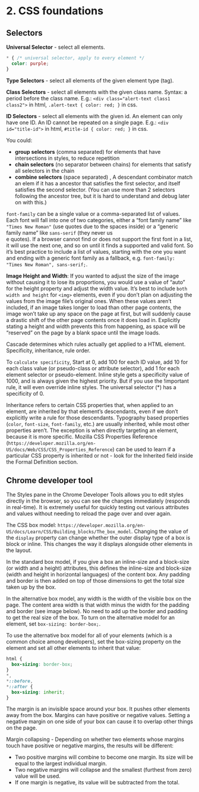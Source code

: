 # 2. CSS foundations
## Selectors
**Universal Selector** - select all elements.
```css
* { /* universal selector, apply to every element */
  color: purple;
}
```

**Type Selectors** - select all elements of the given element type (tag).

**Class Selectors** - select all elements with the given class name. Syntax: a period before the class name. E.g.: `<div class="alert-text class1 class2">` in html, `.alert-text { color: red; }` in css. 

**ID Selectors** - select all elements with the given id. An element can only have one ID. An ID cannot be repeated on a single page. E.g.: `<div id="title-id">` in html, `#title-id { color: red; }` in css. 

You could:
- **group selectors** (comma separated) for elements that have intersections in styles, to reduce repetition
- **chain selectors** (no separator between chains) for elements that satisfy all selectors in the chain
- **combine selectors** (space separated) , A descendant combinator match an elem if it has a ancestor that satisfies the first selector, and itself satisfies the second selector. (You can use more than 2 selectors following the ancestor tree, but it is hard to understand and debug later on with this.) 

`font-family` can be a single value or a comma-separated list of values. Each font will fall into one of two categories, either a “font family name” like `"Times New Roman"` (use quotes due to the spaces inside) or a “generic family name” like `sans-serif` (they never us\
e quotes). If a browser cannot find or does not support the first font in a list, it will use the next one, and so on until it finds a supported and valid font. So it’s best practice to include a list of values, starting with the one you want and ending with a generic font family as a fallback, e.g. `font-family: "Times New Roman", sans-serif;`.

**Image Height and Width**: If you wanted to adjust the size of the image without causing it to lose its proportions, you would use a value of “auto” for the height property and adjust the width value. It’s best to include `both width and height` for `<img>` elements, even if you don’t plan on adjusting the values from the image file’s original ones. When these values aren’t included, if an image takes longer to load than other page contents, the image won’t take up any space on the page at first, but will suddenly cause a drastic shift of the other page contents once it does load in. Explicitly stating a height and width prevents this from happening, as space will be “reserved” on the page by a blank space until the image loads.

Cascade determines which rules actually get applied to a HTML element. Specificity, inheritance, rule order. 

To `calculate specificity`, Start at 0, add 100 for each ID value, add 10 for each class value (or pseudo-class or attribute selector), add 1 for each element selector or pseudo-element. Inline style gets a specificity value of 1000, and is always given the highest priority. But if you use the !important rule, it will even override inline styles. The universal selector (*) has a specificity of 0. 

Inheritance refers to certain CSS properties that, when applied to an element, are inherited by that element’s descendants, even if we don’t explicitly write a rule for those descendants. Typography based properties (`color`, `font-size`, `font-family`, etc.) are usually inherited, while most other properties aren’t. The exception is when directly targeting an element, because it is more specific. Mozilla CSS Properties Reference (`https://developer.mozilla.org/en-US/docs/Web/CSS/CSS_Properties_Reference`) can be used to learn if a particular CSS property is inherited or not - look for the Inherited field inside the Formal Definition section.

## Chrome developer tool
The Styles pane in the Chrome Developer Tools allows you to edit styles directly in the browser, so you can see the changes immediately (responds in real-time). It is extremely useful for quickly testing out various attributes and values without needing to reload the page over and over again.

The CSS box model: `https://developer.mozilla.org/en-US/docs/Learn/CSS/Building_blocks/The_box_model`. Changing the value of the `display` property can change whether the outer display type of a box is block or inline. This changes the way it displays alongside other elements in the layout. 

In the standard box model, if you give a box an inline-size and a block-size (or width and a height) attributes, this defines the inline-size and block-size (width and height in horizontal languages) of the content box. Any padding and border is then added on top of those dimensions to get the total size taken up by the box. 

In the alternative box model, any width is the width of the visible box on the page. The content area width is that width minus the width for the padding and border (see image below). No need to add up the border and padding to get the real size of the box. To turn on the alternative model for an element, set `box-sizing: border-box;`. 

To use the alternative box model for all of your elements (which is a common choice among developers), set the box-sizing property on the <html> element and set all other elements to inherit that value:
```css
html {
  box-sizing: border-box;
}
*,
*::before,
*::after {
  box-sizing: inherit;
}
```

The margin is an invisible space around your box. It pushes other elements away from the box. Margins can have positive or negative values. Setting a negative margin on one side of your box can cause it to overlap other things on the page. 

Margin collapsing - Depending on whether two elements whose margins touch have positive or negative margins, the results will be different:
- Two positive margins will combine to become one margin. Its size will be equal to the largest individual margin.
- Two negative margins will collapse and the smallest (furthest from zero) value will be used.
- If one margin is negative, its value will be subtracted from the total.

